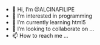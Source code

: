- 👋 Hi, I’m @ALCINAFILIPE
- 👀 I’m interested in programming
- 🌱 I’m currently learning html5
- 💞️ I’m looking to collaborate on ...
- 📫 How to reach me ...

<!---
ALCINAFILIPE/ALCINAFILIPE is a ✨ special ✨ repository because its `README.md` (this file) appears on your GitHub profile.
You can click the Preview link to take a look at your changes.
--->

